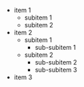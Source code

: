 + item 1
  * subitem 1
  * subitem 2
+ item 2
  * subitem 1
    - sub-subitem 1
  * subitem 2
    - sub-subitem 2
    - sub-subitem 3
+ item 3
